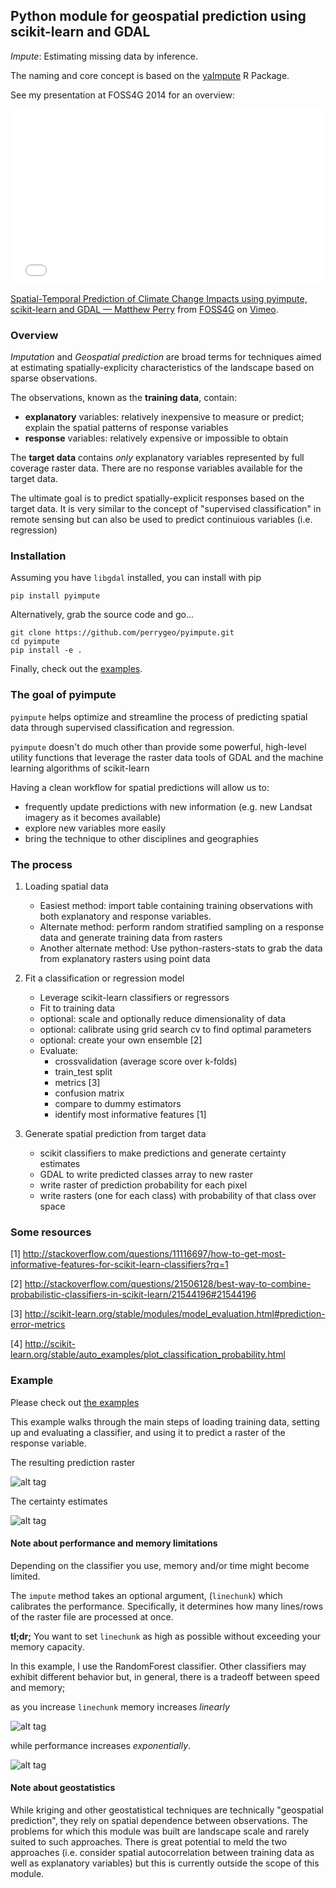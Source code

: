 ## Python module for geospatial prediction using scikit-learn and GDAL

*Impute*: Estimating missing data by inference.

The naming and core concept is based on the [yaImpute](http://cran.r-project.org/web/packages/yaImpute/index.html) R Package.

See my presentation at FOSS4G 2014 for an overview:

<iframe src="//player.vimeo.com/video/106235287" width="500" height="281" frameborder="0" webkitallowfullscreen mozallowfullscreen allowfullscreen></iframe> <p><a href="http://vimeo.com/106235287">Spatial-Temporal Prediction of Climate Change Impacts using pyimpute, scikit-learn and GDAL — Matthew Perry</a> from <a href="http://vimeo.com/foss4g">FOSS4G</a> on <a href="https://vimeo.com">Vimeo</a>.</p>

### Overview

*Imputation* and *Geospatial prediction* are broad terms for techniques aimed at estimating spatially-explicity characteristics of the landscape based on sparse observations. 

The observations, known as the **training data**, contain:

* **explanatory** variables: relatively inexpensive to measure or predict; explain the spatial patterns of response variables 
* **response** variables: relatively expensive or impossible to obtain

The **target data** contains *only* explanatory variables represented by full coverage raster data. There are no response variables available for the target data.

The ultimate goal is to predict spatially-explicit responses based on the target data. It is very similar to the concept of "supervised classification" in remote sensing but can also be used to predict continuious variables (i.e. regression)

### Installation

Assuming you have `libgdal` installed, you can install with pip 

```
pip install pyimpute
```

Alternatively, grab the source code and go...
```
git clone https://github.com/perrygeo/pyimpute.git
cd pyimpute
pip install -e .
```

Finally, check out the [examples](https://github.com/perrygeo/python-impute/blob/master/examples/).

### The goal of pyimpute

`pyimpute` helps optimize and streamline the process of predicting spatial data through supervised classification and regression. 

`pyimpute` doesn't do much other than provide some powerful, high-level utility functions 
that leverage the raster data tools of GDAL and the machine learning algorithms of scikit-learn

Having a clean workflow for spatial predictions will allow us to:
* frequently update predictions with new information (e.g. new Landsat imagery as it becomes available)
* explore new variables more easily
* bring the technique to other disciplines and geographies

### The process

1. Loading spatial data
	* Easiest method: import table containing training observations with both explanatory and response variables.  
	* Alternate method: perform random stratified sampling on a response data
	and generate training data from rasters
	* Another alternate method: Use python-rasters-stats to grab the data from explanatory rasters using point data

2. Fit a classification or regression model
	* Leverage scikit-learn classifiers or regressors
	* Fit to training data
	* optional: scale and optionally reduce dimensionality of data
	* optional: calibrate using grid search cv to find optimal parameters
	* optional: create your own ensemble [2]
	* Evaluate:
	    * crossvalidation (average score over k-folds)
	    * train_test split
	    * metrics  [3]
	    * confusion matrix
	    * compare to dummy estimators
	    * identify most informative features [1]
  
3. Generate spatial prediction from target data
	* scikit classifiers to make predictions and generate certainty estimates
	* GDAL to write predicted classes array to new raster
	* write raster of prediction probability for each pixel
	* write rasters (one for each class) with probability of that class over space



### Some resources

[1] http://stackoverflow.com/questions/11116697/how-to-get-most-informative-features-for-scikit-learn-classifiers?rq=1

[2] http://stackoverflow.com/questions/21506128/best-way-to-combine-probabilistic-classifiers-in-scikit-learn/21544196#21544196

[3] http://scikit-learn.org/stable/modules/model_evaluation.html#prediction-error-metrics

[4] http://scikit-learn.org/stable/auto_examples/plot_classification_probability.html

### Example

Please check out [the examples](https://github.com/perrygeo/python-impute/blob/master/examples/)

This example walks through the main steps of loading training data, setting up and evaluating a classifier, and using it to predict a raster of the response variable.

The resulting prediction raster

![alt tag](https://raw.github.com/perrygeo/python-impute/master/img/example_responses.png)

The certainty estimates

![alt tag](https://raw.github.com/perrygeo/python-impute/master/img/example_certainty.png)


#### Note about performance and memory limitations
Depending on the classifier you use, memory and/or time might become limited.

The `impute` method takes an optional argument, (`linechunk`) which calibrates the performance. 
Specifically, it determines how many lines/rows of the raster file are processed at once. 

**tl;dr;** You want to set `linechunk` as high as possible without exceeding your memory capacity.

In this example, I use the RandomForest classifier. Other classifiers may exhibit different behavior
but, in general, there is a tradeoff between speed and memory;

as you increase `linechunk` memory increases *linearly*

![alt tag](https://raw.github.com/perrygeo/python-impute/master/img/memory.png)

while performance increases *exponentially*. 

![alt tag](https://raw.github.com/perrygeo/python-impute/master/img/time.png)



#### Note about geostatistics
While kriging and other geostatistical techniques are technically "geospatial prediction", they rely on spatial dependence between observations. The problems for which this module was built are landscape scale 
and rarely suited to such approaches. There is great potential to meld the two approaches (i.e. consider spatial autocorrelation between training data as well as explanatory variables) but this is currently outside the scope of this module.

